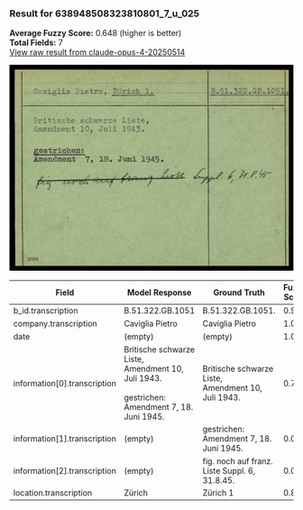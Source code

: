 ### Result for 638948508323810801_7_u_025
**Average Fuzzy Score:** 0.648 (higher is better)<br>
**Total Fields:** 7<br>
[View raw result from claude-opus-4-20250514](https://github.com/RISE-UNIBAS/humanities_data_benchmark/blob/main/results/2025-10-24/T0322/request_T0322_638948508323810801_7_u_025.json)

<img src="https://github.com/RISE-UNIBAS/humanities_data_benchmark/blob/main/benchmarks/blacklist/images/638948508323810801_7_u_025.jpg?raw=true" alt="638948508323810801_7_u_025" width="600px">

| Field | Model Response | Ground Truth | Fuzzy Score | Match |
|-------|----------------|--------------|-------------|-------|
| b_id.transcription | B.51.322.GB.1051 | B.51.322.GB.1051. | 0.970 | ✅ |
| company.transcription | Caviglia Pietro | Caviglia Pietro | 1.000 | ✅ |
| date | (empty) | (empty) | 1.000 | ✅ |
| information[0].transcription | Britische schwarze Liste,<br>Amendment 10, Juli 1943.<br><br>gestrichen:<br>Amendment 7, 18. Juni 1945. | Britische schwarze Liste,<br>Amendment 10, Juli 1943. | 0.709 | ❌ |
| information[1].transcription | (empty) | gestrichen:<br>Amendment 7, 18. Juni 1945. | 0.000 | ❌ |
| information[2].transcription | (empty) | fig. noch auf franz. Liste Suppl. 6, 31.8.45. | 0.000 | ❌ |
| location.transcription | Zürich | Zürich 1 | 0.857 | ❌ |
